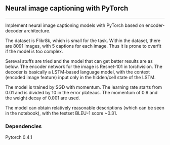 ## Neural image captioning with PyTorch

----
Implement neural image captioning models with PyTorch based on encoder-decoder architecture.

The dataset is Flikr8k, which is small for the task. Within the dataset, there are 8091 images, with 5 captions for each image. Thus it is prone to overfit if the model is too complex.

Sereval stuffs are tried and the model that can get better results are as below. The encoder network for the image is Resnet-101 in torchvision. The decoder is basically a LSTM-based language model, with the context (encoded image feature) input only in the hidden/cell state of the LSTM.

The model is trained by SGD with momentum. The learning rate starts from 0.01 and is divided by 10 in the error plateaus. The momentum of 0.9 and the weight decay of 0.001 are used.

The model can obtain relatively reasonable descriptions (which can be seen in the notebook), with the testset BLEU-1 score ~0.31.

### Dependencies
Pytorch 0.4.1

